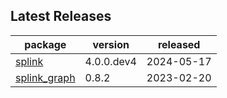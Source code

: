 ## Latest Releases
| package | version | released |
|--------------|-----------|-------------|
| [splink](https://github.com/moj-analytical-services/splink) | 4.0.0.dev4 | 2024-05-17 |
| [splink_graph](https://github.com/moj-analytical-services/splink_graph) | 0.8.2 | 2023-02-20 |

